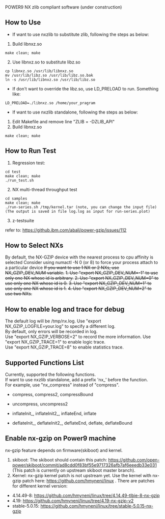 POWER9 NX zlib compliant software (under construction)

## How to Use
- If want to use nxzlib to substitute zlib, following the steps as below:    
1. Build libnxz.so
```
make clean; make
```
2. Use libnxz.so to substitute libz.so    
```
cp libnxz.so /usr/lib/libnxz.so
mv /usr/lib/libz.so /usr/lib/libz.so.bak
ln -s /usr/lib/libnxz.so /usr/lib/libz.so
```
- If don't want to override the libz.so, use LD_PRELOAD to run. Something like:    
```
LD_PRELOAD=./libnxz.so /home/your_pragram
```
    
- If want to use nxzlib standalone, following the steps as below:
1. Edit Makefile and remove line "ZLIB = -DZLIB_API"
2. Build libnxz.so
```
make clean; make
```

## How to Run Test
1. Regression test:
```
cd test
make clean; make
./run_test.sh
```
2. NX multi-thread throughput test
```
cd samples
make clean; make
./run-series.sh /tmp/kernel.tar (note, you can change the input file)
(The output is saved in file log.log as input for run-series.plot)
```
3. z-testsuite

refer to: https://github.ibm.com/abali/power-gzip/issues/112

## How to Select NXs
By default, the NX-GZIP device with the nearest process to cpu affinity is selected
Consider using numactl -N 0 (or 8) to force your process attach to a particular device
~~If you want to use 1 NX or 2 NXs, use NX_GZIP_DEV_NUM variable.~~
~~1. Use "export NX_GZIP_DEV_NUM=-1" to use only one NX whose id is arbitrary.~~
~~2. Use "export NX_GZIP_DEV_NUM=0" to use only one NX whose id is 0.~~
~~3. Use "export NX_GZIP_DEV_NUM=1" to use only one NX whose id is 1.~~
~~4. Use "export NX_GZIP_DEV_NUM=2" to use two NXs.~~

## How to enable log and trace for debug
The default log will be /tmp/nx.log. Use "export NX_GZIP_LOGFILE=your.log" to specify a different log.  
By default, only errors will be recorded in log.  
Use "export NX_GZIP_VERBOSE=2" to record the more information.
Use "export NX_GZIP_TRACE=1" to enable logic trace.  
Use "export NX_GZIP_TRACE=8" to enable statistics trace.  

## Supported Functions List
Currently, supported the following functions.  
If want to use nxzlib standalone, add a prefix 'nx_' before the function.  
For example, use "nx_compress" instead of "compress".    

- compress, compress2, compressBound
- uncompress, uncompress2
     
- inflateInit_, inflateInit2_, inflateEnd, inflate
    
- deflateInit_, deflateInit2_, deflateEnd, deflate, deflateBound

## Enable nx-gzip on Power9 machine
nx-gzip feature depends on firmware(skiboot) and kernel.
1. skiboot:
The skiboot should contain this patch: https://github.com/open-power/skiboot/commit/ad8cdd0f83bf55e9717326afb7af6eeedb33e031
(This patch is currently on upstream skiboot master branch).
2. Kernel:
nx-gzip kernel patch is not upstream yet. Use the kernel with nx-gzip patch here: https://github.com/hmyneni/linux . There are patches for different kernel version:
* 4.14.49-8: https://github.com/hmyneni/linux/tree/4.14.49-tlbie-8-nx-gzip
* 4.19: https://github.com/hmyneni/linux/tree/4.19-nx-gzip-v2
* stable-5.0.15: https://github.com/hmyneni/linux/tree/stable-5.0.15-nx-gzip
